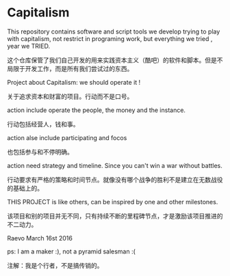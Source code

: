 # Capitalism

This repository contains software and script tools we develop trying to play with capitalism, not restrict in programing work, but everything we tried , year we TRIED.

这个仓库保管了我们自己开发的用来实践资本主义（酷吧）的软件和脚本。但是不局限于开发工作，而是所有我们尝试过的东西。

Project about Capitalism: we should operate it !

关于追求资本和财富的项目。行动而不是口号。

action include operate the people, the money and the instance. 

行动包括经营人，钱和事。

action alse include participating and focos

也包括参与和不停明确。

action need strategy and timeline. Since you can't win a war without battles.

行动要求有严格的策略和时间节点。就像没有哪个战争的胜利不是建立在无数战役的基础上的。

THIS PROJECT is like others, can be inspired by one and other milestones.

该项目和别的项目并无不同，只有持续不断的里程碑节点，才是激励该项目推进的不二动力。

Raevo  March 16st 2016

ps: I am a maker :), not a pyramid salesman :(

注解：我是个行者，不是搞传销的。
